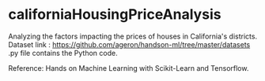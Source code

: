 # californiaHousingPriceAnalysis
Analyzing the factors impacting the prices of houses in California's districts.
Dataset link : https://github.com/ageron/handson-ml/tree/master/datasets
.py file contains the Python code. 

Reference:
Hands on Machine Learning with Scikit-Learn and Tensorflow.
